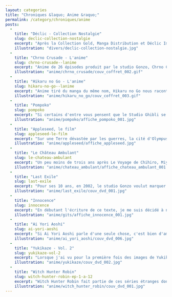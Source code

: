 ```yaml
---
layout: categories
title: "Chroniques &laquo; Anime &raquo;"
permalink: /category/chroniques/anime
posts:
  -
    title: "Déclic - Collection Nostalgie"
    slug: declic-collection-nostalgie
    excerpt: "Après la Collection Gold, Manga Distribution et Déclic Images lancent désormais via Déclic Collection la Collection Nostalgie. Au programme dans les deux cas, 33 coffrets DVD collectors digipack en VOSTF + VF + 1 livret de 28 pages.La formule fonctionne sur le principe de l'abonnement à 16,95 € par mois. Cette nouvelle collection affiche"
    illustration: "divers/declic-collection-nostalgie.jpg"
  -
    title: "Chrno Crusade - L'anime"
    slug: chrno-crusade--lanime
    excerpt: "Anime de 26 épisodes produit par le studio Gonzo, Chrno Crusade raconte l'histoire de Rosette Christopher et du démon Chrno. Alors qu'elle est toute petite, le démon Aion enlève Joshua, le frère de Rosette. Pour le retrouver, elle s'associe avec Chrno, ennemi d'Aion. Il lui confie alors une horloge comme sceau de ce pacte. Aion et Chrno sont des"
    illustration: "anime/chrno_crusade/couv_coffret_002.gif"
  -
    title: "Hikaru no Go - L'anime"
    slug: hikaru-no-go--lanime
    excerpt: "Anime tiré du manga du même nom, Hikaru no Go nous raconte l'histoire d'Hikaru, jeune collégien sans grande ambition, et de Saï, le fantôme du joueur de go Saï Fujiwara. Par le passé, Saï était de son vivant un des tous meilleurs joueurs de go du monde. Mais il fut lâchement assassiné pour avoir défié un de ses opposants pour tricherie. Saï a par"
    illustration: "anime/hikaru_no_go/couv_coffret_003.gif"
  -
    title: "Pompoko"
    slug: pompoko
    excerpt: "Si certains d'entre vous pensent que le Studio Ghibli se résume à Hayao Miyazaki, ils oublient son comparse de toujours, le réalisateur Isao Takahata. Deuxième pilier du studio, l'homme est notamment à l'origine de l'émouvant Tombeau des Lucioles et de l'inclassable Mes Voisins les Yamada pour ne citer que les plus connus dans nos contrées. C'est"
    illustration: "anime/pompoko/affiche_pompoko_001.jpg"
  -
    title: "Appleseed, le film"
    slug: appleseed-le-film
    excerpt: "Sur une Terre dévastée par les guerres, la cité d'Olympus tente de créer une harmonie entre les humains et les bioroïdes, clones asexués sensés réguler les émotions et les instincts naturels. Utopie technologique et eugénique, Olympus est gérée par Gaïa un super-ordinateur qui ne cesse de se développer grâce à un réseau expansif composé en partie"
    illustration: "anime/appleseed/affiche_appleseed.jpg"
  -
    title: "Le Château Ambulant"
    slug: le-chateau-ambulant
    excerpt: "Un peu moins de trois ans après Le Voyage de Chihiro, Miyazaki Hayao revient dans la salles françaises avec Le Château Ambulant. Tiré d'un roman de Diana Wynne Jones, Le Château de Hurle, ce nouveau long métrage du studio Ghibli nous arrive seulement deux mois après la sortie japonaise. Signe que le cinéma d'animation asiatique s'est"
    illustration: "anime/chateau_ambulant/affiche_chateau_ambulant_001.jpg"
  -
    title: "Last Exile"
    slug: last-exile
    excerpt: "Pour ses 10 ans, en 2002, le studio Gonzo voulut marquer l'événement d'un grand coup. C'est de cette volonté de s'illustrer dignement après une première décennie de bons et loyaux services que la série Last Exile a vu le jour. Entre caprice de star et pièce maîtresse de l'animation japonaise, qu'en est-il réellement ?Dans la région de Nordkhia,"
    illustration: "anime/last_exile/couv_dvd_001.jpg"
  -
    title: "Innocence"
    slug: innocence
    excerpt: "En débutant l'écriture de ce texte, je me suis décidé à ne pas entamer une critique de fond d'Innocence. Comme son aîné, la suite de Ghost in the Shell nécessite pour moi plusieurs visionnages pour en appréhender la quintessence. En revanche, je peux sans crainte vous parler de l'aspect graphique et sonore de cette merveille de l'animation.En 1995"
    illustration: "anime/gits/affiche_innocence_001.jpg"
  -
    title: "Ai Yori Aoshi"
    slug: ai-yori-aoshi
    excerpt: "Si Ai Yori Aoshi parle d'une seule chose, c'est bien d'amour. Sakuraba Aoi est une jeune femme éduquée depuis l'enfance dans le seul but de devenir la femme de son promis Hanabishi Kaoru, qu'elle n'a vu qu'une seule fois alors qu'ils n'étaient encore que des enfants. Malheureusement, Kaoru décide de quitter son clan et le mariage arrangé est"
    illustration: "anime/ai_yori_aoshi/couv_dvd_006.jpg"
  -
    title: "Yukikaze - Vol. 2"
    slug: yukikaze-vol-2
    excerpt: "Lorsque j'ai vu pour la première fois des images de Yukikaze pendant le Japan Expo 5ème impact en 2003, je suis tombé en admiration devant le travail fantastique qu'a fourni le studio Gonzo sur cet anime. Il est rare de constater une telle exactitude et une telle précision technique dans un produit d'animation tel que celui-ci, série atypique de 5"
    illustration: "anime/yukikaze/couv_dvd_002.jpg"
  -
    title: "Witch Hunter Robin"
    slug: witch-hunter-robin-ep-1-a-12
    excerpt: "Witch Hunter Robin fait partie de ces séries étranges dont je connaissais le nom, dont le sujet me paraissait évident mais dont je n'avais jamais vraiment entendu parler. L'éditeur français, Beez, est connu pour disposer de nombreuses séries de qualité dont Wolf's Rain mais dont la promotion reste encore discrète. Il a fallu que je gagne le volume"
    illustration: "anime/witch_hunter_robin/couv_dvd_001.jpg"
---
```


